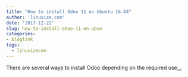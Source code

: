 ```yaml
---
title: "How to install Odoo 11 on Ubuntu 16.04"
author: 'linuxize.com'
date: '2017-12-22'
slug: how-to-install-odoo-11-on-ubun
categories:
- bloglink
tags:
  - linuxizecom
---
```


There are several ways to install Odoo depending on the required use[... <i class="fas fa-external-link-alt"></i>](https://linuxize.com/post/install-odoo-11-on-ubuntu-16-04/)

